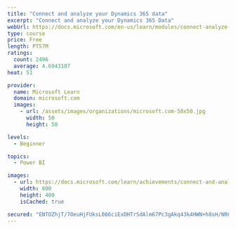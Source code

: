 ```yaml
---
title: "Connect and analyze your Dynamics 365 data​"
excerpt: "Connect and analyze your Dynamics 365 Data​"
webUrl: https://docs.microsoft.com/en-us/learn/modules/connect-analyze-dynamics-365-data/
type: course
price: Free
length: PT57M
ratings:
  count: 2496
  average: 4.6943107
heat: 51

provider:
  name: Microsoft Learn
  domain: microsoft.com
  images:
    - url: /assets/images/organizations/microsoft.com-50x50.jpg
      width: 50
      height: 50

levels:
  - Beginner

topics:
  - Power BI

images:
  - url: https://docs.microsoft.com/learn/achievements/connect-and-analyze-your-microsoft-dynamics-365-data-social.png
    width: 800
    height: 400
    isCached: true

secured: "ENTOZhjT/7OeuHjFUksL066ciExDHTrSdAlm67Pc3gAkq43k4HWN+h8sH/NR6Bw5SKPnobVcWDWtLQlza9AcOr2nG44aA08mEPmdOio9AwJvoEHs9bXTSuppxoAyJF3B54CuWkhu9YspUtFe/vwSEHTlC+9RMXHnCayWRzWdLBVsmHbwytAcjZ4NJ8gH9qHqQBrSQTK8IyOy+MOLHUnvbSK3Nw4F3MiY8FE+1KaFTj1kD9hJb4K9xuINLlKo8xHIPrAGBsxKeWbBdwOud/TsdlelKIXIZxbjb4F0fj6rC3hc85D95PArHJwIB3Bbpxk8XcmSpj2/GOd/l8gXWZxiPyjPwxOUmtbhJu8+9VF+vrjbL1/Yq5r5rEgtUTOilWN0NI+6Hb8yiLntclQ6bVGTwPm7zfK6cGh/yNfM4G3HMtI=;ZkC3cJ1W83MZcihuy7eUZQ=="
---
```


